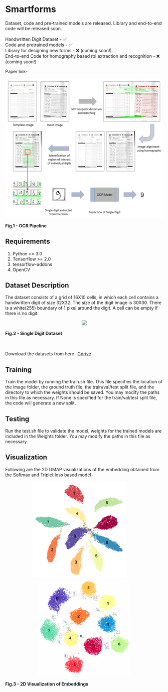# Smartforms #
Dataset, code and pre-trained models are released. Library and end-to-end code will be released soon.
</br></br>
Handwritten Digit Dataset - ✅ </br>
Code and pretrained models - ✅ </br>
Library for designing new forms - ❌ (coming soon!) </br>
End-to-end Code for homography based roi extraction and recognition - ❌ (coming soon!)  </br>

Paper link- 

<p align="center">
<img src="https://github.com/Smartforms2022/Smartforms/blob/main/End-to-end/updated_fig1.png?raw=true" width=500 />
<figcaption><b>Fig.1 - OCR Pipeline</b></figcaption>
</p>



## Requirements ##
1. Python >= 3.0
2. Tensorflow >= 2.0
3. tensorflow-addons
4. OpenCV

## Dataset Description ##
The dataset consists of a grid of 16X10 cells, in which each cell contains a handwritten digit of size 32X32. The size of the digit image is 30X30. There is a white(255) boundary of 1 pixel around the digit. A cell can be empty if there is no digit. 

<p align="center">
<img src="https://github.com/pantDevesh/Smartforms/blob/main/Sample/661.png?raw=true"  />
<figcaption><b>Fig.2 - Single Digit Dataset</b></figcaption>
</p>
</br></br>
Download the datasets from here- <a href="https://drive.google.com/file/d/1fX4LIAZlF645cSXxQPkJufSZUbbR_6s0/view?usp=sharing?raw=true" target="_blank">Gdrive</a>

## Training ##
Train the model by running the train.sh file. This file specifies the location of the image folder, the ground truth file, the train/val/test split file, and the directory to which the weights should be saved. You may modify the paths in this file as necessary. If None is specified for the train/val/test split file, the code will generate a new split.

## Testing ##
Run the test.sh file to validate the model, weights for the trained models are included in the Weights folder. You may modify the paths in this file as necessary.

## Visualization ##
Following are the 2D UMAP visualizations of the embedding obtained from the Softmax and Triplet loss based model-
<p align="center">
  <img src="https://github.com/Smartforms2022/Smartforms/blob/main/Single_Digit_Recognition/Sample/form2_cnn_umap.png?raw=true" width="300"/>
&nbsp;&nbsp;&nbsp;&nbsp;&nbsp;&nbsp;&nbsp;                     
  <img src="https://github.com/Smartforms2022/Smartforms/blob/main/Single_Digit_Recognition/Sample/form2_triplet_umap.png?raw=true" width="300" />
  <figcaption><b>Fig.3 - 2D Visualization of Embeddings</b></figcaption>
</p>
